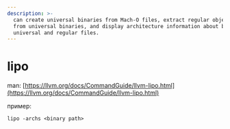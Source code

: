 ```yaml
---
description: >-
  can create universal binaries from Mach-O files, extract regular object files
  from universal binaries, and display architecture information about both
  universal and regular files.
---
```


# lipo

man: [https://llvm.org/docs/CommandGuide/llvm-lipo.html](https://llvm.org/docs/CommandGuide/llvm-lipo.html)

пример:

```text
lipo -archs <binary path>
```



